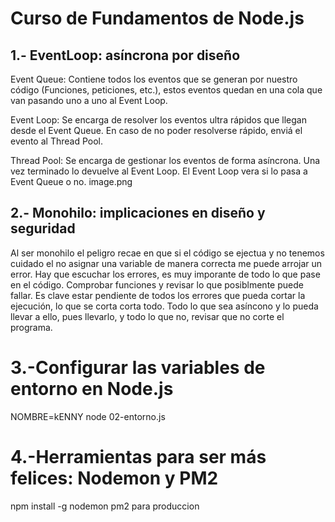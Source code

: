 # Curso de Fundamentos de Node.js

## 1.- EventLoop: asíncrona por diseño
Event Queue: Contiene todos los eventos que se generan por nuestro código (Funciones, peticiones, etc.), estos eventos quedan en una cola que van pasando uno a uno al Event Loop.

Event Loop: Se encarga de resolver los eventos ultra rápidos que llegan desde el Event Queue. En caso de no poder resolverse rápido, enviá el evento al Thread Pool.

Thread Pool: Se encarga de gestionar los eventos de forma asíncrona. Una vez terminado lo devuelve al Event Loop. El Event Loop vera si lo pasa a Event Queue o no.
image.png

## 2.- Monohilo: implicaciones en diseño y seguridad
Al ser monohilo el peligro recae en que si el código se ejectua y no tenemos cuidado el no asignar una variable de manera correcta me puede arrojar un error.
Hay que escuchar los errores, es muy imporante de todo lo que pase en el código. Comprobar funciones y revisar lo que posiblmente puede fallar.
Es clave estar pendiente de todos los errores que pueda cortar la ejecución, lo que se corta corta todo.
Todo lo que sea asíncono y lo pueda llevar a ello, pues llevarlo, y todo lo que no, revisar que no corte el programa.

# 3.-Configurar las variables de entorno en Node.js
NOMBRE=kENNY node 02-entorno.js
# 4.-Herramientas para ser más felices: Nodemon y PM2
npm install -g nodemon
pm2 para produccion

